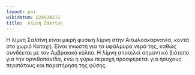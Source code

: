 ```yaml
---
layout: poi
wikidatum: Q24924215
title:  Λίμνη Σαλτίνη
---
```


Η λίμνη Σαλτίνη είναι μικρή φυσική λίμνη στην Αιτωλοακαρνανία, κοντά στο χωριό Κατοχή. Είναι γνωστή για τα υφάλμυρα νερά της, καθώς συνδέεται με τον Αμβρακικό κόλπο. Η λίμνη αποτελεί σημαντικό βιότοπο για την ορνιθοπανίδα, ενώ η γύρω περιοχή προσφέρεται για ήσυχους περιπάτους και παρατήρηση της φύσης. 
